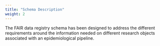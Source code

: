 ```yaml
---
title: "Schema Description"
weight: 2
---
```


The FAIR data registry schema has been designed to address the different requirements around the information needed on different research objects associated with an epidemiological pipeline.

